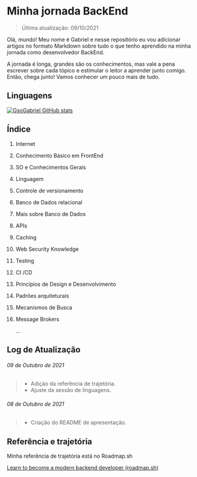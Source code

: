 # Minha jornada BackEnd

> Última atualização: 09/10/2021

Olá, mundo! Meu nome é Gabriel e nesse repositório eu vou adicionar artigos no formato Markdown sobre tudo o que tenho aprendido na minha jornada como desenvolvedor BackEnd.

A jornada é longa, grandes são os conhecimentos, mas vale a pena escrever sobre cada tópico e estimular o leitor a aprender junto comigo. Então, chega junto! Vamos conhecer um pouco mais de tudo. 



## Linguagens

[![GsoGabriel GitHub stats](https://github-readme-stats.vercel.app/api/top-langs/?username=gsogabriel)](https://github.com/gsogabriel/)



## Índice

1. Internet

2. Conhecimento Básico em FrontEnd

3. SO e Conhecimentos Gerais

4. Linguagem

5. Controle de versionamento

6. Banco de Dados relacional

7. Mais sobre Banco de Dados

8. APIs

9. Caching

10. Web Security Knowledge

11. Testing

12. CI /CD

13. Princípios de Design e Desenvolvimento

14. Padrões arquiteturais

15. Mecanismos de Busca

16. Message Brokers

    ...



## Log de Atualização

###### 09 de Outubro de 2021

> * Adição da referência de trajetória.
> * Ajuste da sessão de linguagens.

###### 08 de Outubro de 2021

> - Criação do README de apresentação.



## Referência e trajetória

Minha referência de trajetória está no Roadmap.sh

[Learn to become a modern backend developer (roadmap.sh)](https://roadmap.sh/backend)
